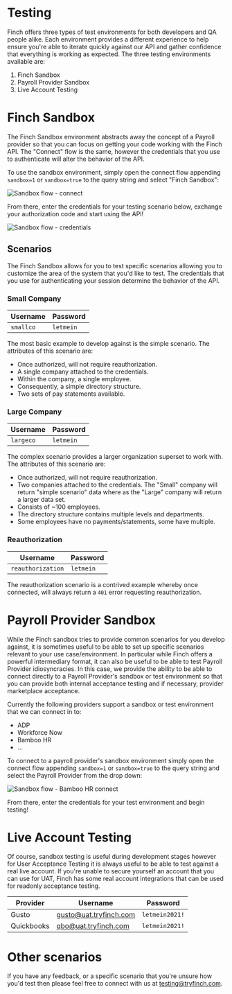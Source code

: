 # Testing

Finch offers three types of test environments for both developers and QA people alike. Each environment provides 
a different experience to help ensure you're able to iterate quickly against our API and gather confidence that
everything is working as expected. The three testing environments available are:

1. Finch Sandbox
2. Payroll Provider Sandbox
3. Live Account Testing

# Finch Sandbox

The Finch Sandbox environment abstracts away the concept of a Payroll provider so that you can focus on getting your
code working with the Finch API. The "Connect" flow is the same, however the credentials that you use to authenticate
will alter the behavior of the API.

To use the sandbox environment, simply open the connect flow appending `sandbox=1` or `sandbox=true` to the query string and select "Finch Sandbox":

![Sandbox flow - connect](../../assets/sandboxConnect.png "Sandbox flow - connect")

From there, enter the credentials for your testing scenario below, exchange your authorization code and start using the API!

![Sandbox flow - credentials](../../assets/sandboxCredentials.png "Sandbox flow - credentials")

## Scenarios

The Finch Sandbox allows for you to test specific scenarios allowing you to customize the area of the system that you'd like to test. The credentials that you use for authenticating your session determine the behavior of the API.

### Small Company

Username             | Password
---------------------|-------------
 `smallco`           | `letmein` 

The most basic example to develop against is the simple scenario. The attributes of this scenario are:

* Once authorized, will not require reauthorization.
* A single company attached to the credentials.
* Within the company, a single employee.
* Consequently, a simple directory structure.
* Two sets of pay statements available.

### Large Company

Username              | Password
----------------------|-------------
 `largeco`            | `letmein` 

The complex scenario provides a larger organization superset to work with. The attributes of this scenario are:

* Once authorized, will not require reauthorization.
* Two companies attached to the credentials. The "Small" company will return "simple scenario" data where as the "Large" company will return a larger data set.
* Consists of ~100 employees.
* The directory structure contains multiple levels and departments.
* Some employees have no payments/statements, some have multiple.

### Reauthorization

Username              | Password
----------------------|-------------
 `reauthorization`    | `letmein` 

The reauthorization scenario is a contrived example whereby once connected, will always return a `401` error requesting reauthorization.

# Payroll Provider Sandbox

While the Finch sandbox tries to provide common scenarios for you develop against, it is sometimes useful to be able to set up specific scenarios relevant to your use case/environment. In particular while Finch offers a powerful intermediary format, it can also be useful to be able to test Payroll Provider idiosyncracies. In this case, we provide the ability to be able to 
connect directly to a Payroll Provider's sandbox or test environment so that you can provide both internal acceptance testing and if necessary, provider marketplace acceptance.

Currently the following providers support a sandbox or test environment that we can connect in to:

* ADP
* Workforce Now
* Bamboo HR
* ...

To connect to a payroll provider's sandbox environment simply open the connect flow appending `sandbox=1` or `sandbox=true` to the query string and select the Payroll Provider from the drop down:

![Sandbox flow - Bamboo HR connect](../../assets/sandboxBambooHRConnect.png "Sandbox flow - Bamboo HR connect")

From there, enter the credentials for your test environment and begin testing!

# Live Account Testing

Of course, sandbox testing is useful during development stages however for User Acceptance Testing it is always useful to be able to test against a real live account. If you're unable to 
secure yourself an account that you can use for UAT, Finch has some real account integrations that can be used for readonly acceptance testing.

Provider       |  Username              | Password
---------------|------------------------|----------------
 Gusto         | gusto@uat.tryfinch.com | `letmein2021!`
 Quickbooks    | qbo@uat.tryfinch.com   | `letmein2021!`

# Other scenarios

If you have any feedback, or a specific scenario that you're unsure how you'd test then please feel free to connect with us at testing@tryfinch.com.

